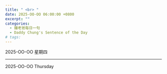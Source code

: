 ```yaml
---
title: " <br> "
date: 2025-OO-OO 06:00:00 +0800
excerpt: ""
categories:
  - 鍾老爸每日一句
  - Daddy Chung's Sentence of the Day
# tags:
---
```


2025-OO-OO 星期四

> 

---

2025-OO-OO Thursday

> 
